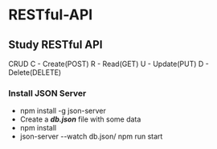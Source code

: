 # RESTful-API
## Study RESTful API
CRUD
C - Create(POST)
R - Read(GET)
U - Update(PUT)
D - Delete(DELETE)

### Install JSON Server

- npm install -g json-server
- Create a ***db.json*** file with some data
- npm install
- json-server --watch db.json/ npm run start
  



